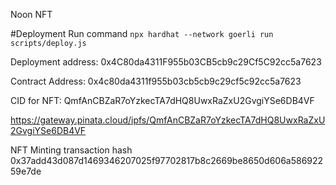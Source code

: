 Noon NFT

#Deployment
Run command
```npx hardhat --network goerli run scripts/deploy.js```


Deployment address:
0x4C80da4311F955b03CB5cb9c29Cf5C92cc5a7623

Contract Address:
0x4c80da4311f955b03cb5cb9c29cf5c92cc5a7623

CID for NFT: 
QmfAnCBZaR7oYzkecTA7dHQ8UwxRaZxU2GvgiYSe6DB4VF

https://gateway.pinata.cloud/ipfs/QmfAnCBZaR7oYzkecTA7dHQ8UwxRaZxU2GvgiYSe6DB4VF

NFT Minting transaction hash
0x37add43d087d1469346207025f97702817b8c2669be8650d606a58692259e7de
